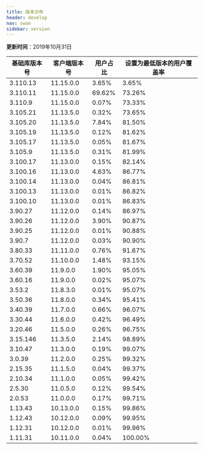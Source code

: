 ```yaml
---
title: 版本分布
header: develop
nav: swan
sidebar: version
---
```

**更新时间**：2019年10月31日

|基础库版本号|客户端版本号|用户占比|设置为最低版本的用户覆盖率|
|---|---|---|---|
|3.110.13|11.15.0.0|3.65%|3.65%|
|3.110.11|11.15.0.0|69.62%|73.26%|
|3.110.9|11.15.0.0|0.07%|73.33%|
|3.105.21|11.13.5.0|0.32%|73.65%|
|3.105.20|11.13.5.0|7.84%|81.50%|
|3.105.19|11.13.5.0|0.12%|81.62%|
|3.105.17|11.13.5.0|0.05%|81.67%|
|3.105.9|11.13.5.0|0.31%|81.99%|
|3.100.17|11.13.0.0|0.15%|82.14%|
|3.100.16|11.13.0.0|4.63%|86.77%|
|3.100.14|11.13.0.0|0.04%|86.81%|
|3.100.13|11.13.0.0|0.01%|86.82%|
|3.100.10|11.13.0.0|0.01%|86.83%|
|3.90.27|11.12.0.0|0.14%|86.97%|
|3.90.26|11.12.0.0|3.90%|90.87%|
|3.90.25|11.12.0.0|0.01%|90.88%|
|3.90.7|11.12.0.0|0.03%|90.90%|
|3.80.33|11.11.0.0|0.76%|91.67%|
|3.70.52|11.10.0.0|1.48%|93.15%|
|3.60.39|11.9.0.0|1.90%|95.05%|
|3.60.16|11.9.0.0|0.02%|95.07%|
|3.53.2|11.8.3.0|0.01%|95.07%|
|3.50.36|11.8.0.0|0.34%|95.41%|
|3.40.39|11.7.0.0|0.66%|96.07%|
|3.30.44|11.6.0.0|0.42%|96.49%|
|3.20.46|11.5.0.0|0.26%|96.75%|
|3.15.146|11.3.5.0|2.14%|98.89%|
|3.10.47|11.3.0.0|0.19%|99.07%|
|3.0.39|11.2.0.0|0.25%|99.32%|
|2.15.35|11.1.5.0|0.04%|99.37%|
|2.10.34|11.1.0.0|0.05%|99.42%|
|2.5.30|11.0.5.0|0.12%|99.54%|
|2.0.53|11.0.0.0|0.17%|99.71%|
|1.13.43|10.13.0.0|0.15%|99.86%|
|1.12.43|10.12.0.0|0.09%|99.95%|
|1.12.31|10.12.0.0|0.01%|99.96%|
|1.11.31|10.11.0.0|0.04%|100.00%|